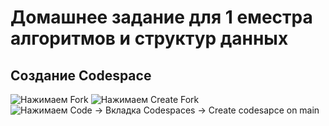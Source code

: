 # Домашнее задание для 1 еместра алгоритмов и структур данных

## Создание Codespace

![Нажимаем Fork](https://user-images.githubusercontent.com/3163640/209619267-ad65b344-b645-4640-a10d-540cb4a59bfe.png)
![Нажимаем Create Fork](https://user-images.githubusercontent.com/3163640/209619272-b27f0f6e-2764-44b9-8700-d587dd4d7a88.png)
![Нажимаем Code -> Вкладка Codespaces -> Create codesapce on main](https://user-images.githubusercontent.com/3163640/209619275-aed4678a-7835-4217-a391-c32b6c0f1faa.png)
